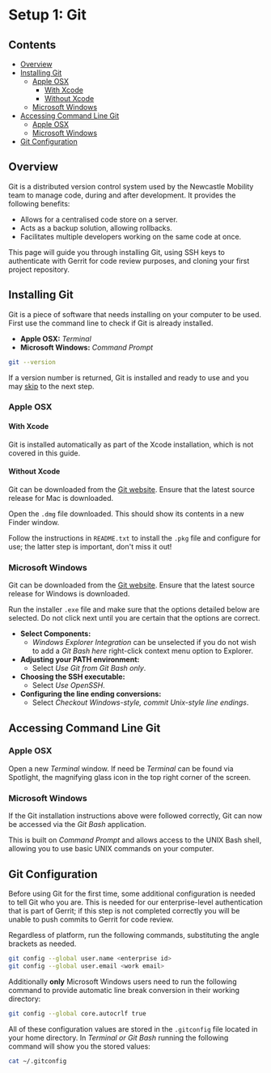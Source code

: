 # Setup 1: Git

[git]: http://git-scm.com/

## Contents

- [Overview](#overview)
- [Installing Git](#installing-git)
  - [Apple OSX](#apple-osx)
    - [With Xcode](#with-xcode)
    - [Without Xcode](#without-xcode)
  - [Microsoft Windows](#microsoft-windows)
- [Accessing Command Line Git](#accessing-command-line-git)
  - [Apple OSX](#apple-osx-1)
  - [Microsoft Windows](#microsoft-windows-1)
- [Git Configuration](#git-configuration)

## Overview

Git is a distributed version control system used by the Newcastle Mobility team to manage code, during and after development. It provides the following benefits:

* Allows for a centralised code store on a server.
* Acts as a backup solution, allowing rollbacks.
* Facilitates multiple developers working on the same code at once.

This page will guide you through installing Git, using SSH keys to authenticate with Gerrit for code review purposes, and cloning your first project repository.

## Installing Git

Git is a piece of software that needs installing on your computer to be used. First use the command line to check if Git is already installed.

- **Apple OSX:** *Terminal*
- **Microsoft Windows:** *Command Prompt*

```bash
git --version
```

If a version number is returned, Git is installed and ready to use and you may [skip](#accessing-command-line-git) to the next step.

### Apple OSX

#### With Xcode

Git is installed automatically as part of the Xcode installation, which is not covered in this guide.

#### Without Xcode

Git can be downloaded from the [Git website][git]. Ensure that the latest source release for Mac is downloaded.

Open the `.dmg` file downloaded. This should show its contents in a new Finder window.

Follow the instructions in `README.txt` to install the `.pkg` file and configure for use; the latter step is important, don't miss it out!

### Microsoft Windows

Git can be downloaded from the [Git website][git]. Ensure that the latest source release for Windows is downloaded.

Run the installer `.exe` file and make sure that the options detailed below are selected. Do not click next until you are certain that the options are correct.

- **Select Components:**
  - *Windows Explorer Integration* can be unselected if you do not wish to add a *Git Bash here* right-click context menu option to Explorer.
- **Adjusting your PATH environment:**
  - Select *Use Git from Git Bash only*.
- **Choosing the SSH executable:**
  - Select *Use OpenSSH*.
- **Configuring the line ending conversions:**
  - Select *Checkout Windows-style, commit Unix-style line endings*.

## Accessing Command Line Git

### Apple OSX

Open a new *Terminal* window. If need be *Terminal* can be found via Spotlight, the magnifying glass icon in the top right corner of the screen.

### Microsoft Windows

If the Git installation instructions above were followed correctly, Git can now be accessed via the *Git Bash* application.

This is built on *Command Prompt* and allows access to the UNIX Bash shell, allowing you to use basic UNIX commands on your computer.

## Git Configuration

Before using Git for the first time, some additional configuration is needed to tell Git who you are. This is needed for our enterprise-level authentication that is part of Gerrit; if this step is not completed correctly you will be unable to push commits to Gerrit for code review.

Regardless of platform, run the following commands, substituting the angle brackets as needed.

```bash
git config --global user.name <enterprise id>
git config --global user.email <work email>
```

Additionally **only** Microsoft Windows users need to run the following command to provide automatic line break conversion in their working directory:

```bash
git config --global core.autocrlf true
```

All of these configuration values are stored in the `.gitconfig` file located in your home directory. In *Terminal* *or Git Bash* running the following command will show you the stored values:

```bash
cat ~/.gitconfig
```
